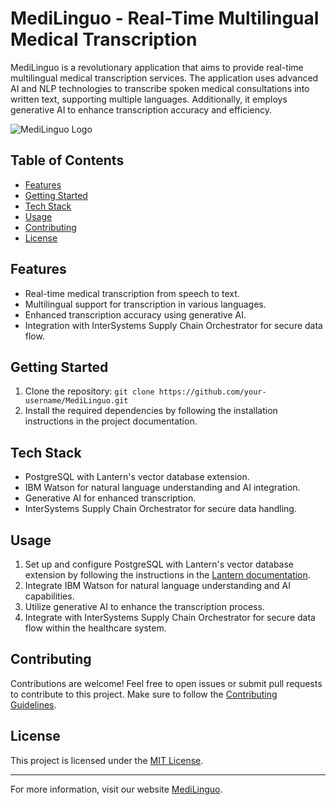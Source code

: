 # MediLinguo - Real-Time Multilingual Medical Transcription

MediLinguo is a revolutionary application that aims to provide real-time multilingual medical transcription services. The application uses advanced AI and NLP technologies to transcribe spoken medical consultations into written text, supporting multiple languages. Additionally, it employs generative AI to enhance transcription accuracy and efficiency.

![MediLinguo Logo](path_to_your_logo.svg)

## Table of Contents

- [Features](#features)
- [Getting Started](#getting-started)
- [Tech Stack](#tech-stack)
- [Usage](#usage)
- [Contributing](#contributing)
- [License](#license)

## Features

- Real-time medical transcription from speech to text.
- Multilingual support for transcription in various languages.
- Enhanced transcription accuracy using generative AI.
- Integration with InterSystems Supply Chain Orchestrator for secure data flow.

## Getting Started

1. Clone the repository: `git clone https://github.com/your-username/MediLinguo.git`
2. Install the required dependencies by following the installation instructions in the project documentation.

## Tech Stack

- PostgreSQL with Lantern's vector database extension.
- IBM Watson for natural language understanding and AI integration.
- Generative AI for enhanced transcription.
- InterSystems Supply Chain Orchestrator for secure data handling.

## Usage

1. Set up and configure PostgreSQL with Lantern's vector database extension by following the instructions in the [Lantern documentation](https://lantern.dev/docs).
2. Integrate IBM Watson for natural language understanding and AI capabilities.
3. Utilize generative AI to enhance the transcription process.
4. Integrate with InterSystems Supply Chain Orchestrator for secure data flow within the healthcare system.

## Contributing

Contributions are welcome! Feel free to open issues or submit pull requests to contribute to this project. Make sure to follow the [Contributing Guidelines](CONTRIBUTING.md).

## License

This project is licensed under the [MIT License](LICENSE).

---

For more information, visit our website [MediLinguo](https://medilinguo.example.com).
